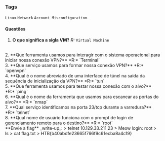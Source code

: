 ### Tags 
`Linux` `Network` `Account Misconfiguration`
#### Questões 

1. **O que significa a sigla VM?** 
*R:* `Virtual Machine`
<br/>
2. **Que ferramenta usamos para interagir com o sistema operacional para iniciar nossa conexão VPN?**
*R:* `Terminal`
<br/>
3. **Que serviço usamos para formar nossa conexão VPN?**
*R:* `openvpn`
<br/>
4.  **Qual é o nome abreviado de uma interface de túnel na saida da sequência de inicialização da VPN?**
*R:* `tun`
<br/>
5. **Que ferramenta usamos para testar nossa conexão com o alvo?**
*R:* `ping`
<br/>
6. **Qual é o nome da ferramenta que usamos para escanear as portas do alvo?**
*R:* `nmap`
<br/>
7. **Qual serviço identificamos na porta 23/tcp durante a varredura?**
*R:* `telnet`
<br/>
8. **Qual nome de usuário funciona com o prompt de login de gerenciamento remoto para o destino?**
*R:* `root`
<br/>
**Envie a flag**
_write-up_:
> telnet 10.129.33.211 23
> Meow login: root
> ls
> cat flag.txt
> HTB{b40abdfe23665f766f9c61ecba8a4c19}

